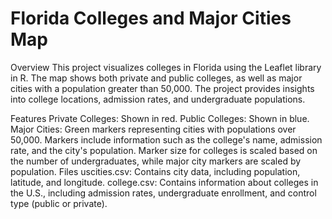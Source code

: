 # Florida Colleges and Major Cities Map
Overview
This project visualizes colleges in Florida using the Leaflet library in R. The map shows both private and public colleges, as well as major cities with a population greater than 50,000. The project provides insights into college locations, admission rates, and undergraduate populations.

Features
Private Colleges: Shown in red.
Public Colleges: Shown in blue.
Major Cities: Green markers representing cities with populations over 50,000.
Markers include information such as the college's name, admission rate, and the city's population.
Marker size for colleges is scaled based on the number of undergraduates, while major city markers are scaled by population.
Files
uscities.csv: Contains city data, including population, latitude, and longitude.
college.csv: Contains information about colleges in the U.S., including admission rates, undergraduate enrollment, and control type (public or private).
